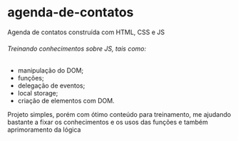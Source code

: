 # agenda-de-contatos
Agenda de contatos construída com HTML, CSS e JS

###### Treinando conhecimentos sobre JS, tais como:
 * manipulação do DOM;
 * funções;
 * delegação de eventos;
 * local storage;
 * criação de elementos com DOM.

Projeto simples, porém com ótimo conteúdo para treinamento, me ajudando bastante a fixar os conhecimentos e os usos das funções e também aprimoramento da lógica